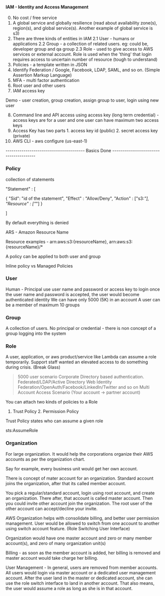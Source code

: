 #### IAM - Identity and Access Management

0. No cost / free service
1. A global service and globally resilience (read about availability zone(s), region(s), and global service(s). Another example of global service is s3)
2. There are three kinds of entities in IAM 
  2.1 User - humans or applications
  2.2 Group - a collection of related users. eg: could be, developer group and qa group
  2.3 Role - used to give access to AWS services or external account. Role is used when the 'thing' that login requires access to uncertain number of resource (tough to understand)
3. Policies - a template written in JSON
4. Identify Federation / Google, Facebook, LDAP, SAML, and so on. (Simple Assertion Markup Language)
5. MFA - multi factor authentication
6. Root user and other users 
7. IAM access key


Demo - user creation, group creation, assign group to user, login using new user

8. Command line and API access using access key (long term credential) - access keys are for a user and one user can have maximum two access keys
9. Access Key has two parts 1. access key id (public) 2. secret access key (private)
10. AWS CLI -  aws configure (us-east-1)


---------------------------------------- Basics Done ---------------------------------------

### Policy

collection of statements 

"Statement" : [

  {
    "Sid": "id of the statement",
    "Effect" : "Allow/Deny",
    "Action" : ["s3:*"],
    "Resource" : ["*"]
  }
  
]


By default everything is denied

ARS - Amazon Resource Name 

Resource examples - arn:aws:s3:{resourceName}, arn:aws:s3:{resourceName}/*

A policy can be applied to both user and group

Inline policy vs Managed Policies 

### User

Human - Principal use user name and password or access key to login 
once the user name and password is accepted, the user would become authenticated identity
We can have only 5000 (5K) in an account
A user can be a member of maximum 10 groups

### Group

A collection of users. No principal or credential - there is non concept of a group logging into the system


### Role

A user, application, or aws product/service like Lambda can assume a role temporarily. 
Support staff wanted an elevated access to do something during crisis. (Break Glass)
>5000 user scenario 
Corporate Directory based authentication. 
Federated/LDAP/Active Directory
Web Identity Federation/OpenAuth/Facebook/LinkedIn/Twitter and so on
Multi Account Access Scenario (Your account -> partner account)

You can attach two kinds of policies to a Role

1. Trust Policy 2. Permission Policy 

Trust Policy states who can assume a given role

sts:AssumeRole


### Organization

For large organization. It would help the corporations organize their AWS accounts as per the organization chart. 

Say for example, every business unit would get her own account.

There is concept of mater account for an organization.
Standard account joins the organization, after that its called member account.

You pick a regular/standard account, login using root account, and create an organization. There after, that account is called master account. 
Then you could invite other account join the organization. The root user of the other account can accept/decline your invite. 

AWS Organization helps with consolidate billing, and better user permission management. 
User would be allowed to switch from one account to another using switch account feature. (Role Switching User Interface)

Organization would have one master account and zero or many member account(s), and zero of many organization unit(s)

Billing - as soon as the member account is added, her billing is removed and master account would take charge her billing.

User Management - In general, users are removed from member accounts. All users would login via master account or a dedicated user management account. 
After the user land in the master or dedicated account, she can use the role switch interface to land in another account. 
That also means, the user would assume a role as long as she is in that account. 